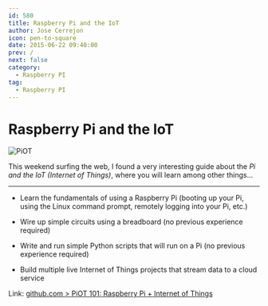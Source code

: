 ```yaml
---
id: 580
title: Raspberry Pi and the IoT
author: Jose Cerrejon
icon: pen-to-square
date: 2015-06-22 09:40:00
prev: /
next: false
category:
  - Raspberry PI
tag:
  - Raspberry PI
---
```


# Raspberry Pi and the IoT

![PiOT](/images/2015/06/piot_logo_v2.png)

This weekend surfing the web, I found a very interesting guide about the *Pi and the IoT (Internet of Things)*, where you will learn among other things...

- - -
* Learn the fundamentals of using a Raspberry Pi (booting up your Pi, using the Linux command prompt, remotely logging into your Pi, etc.)

* Wire up simple circuits using a breadboard (no previous experience required)

* Write and run simple Python scripts that will run on a Pi (no previous experience required)

* Build multiple live Internet of Things projects that stream data to a cloud service

Link: [github.com > PiOT 101: Raspberry Pi + Internet of Things](https://github.com/InitialState/piot-101/wiki)